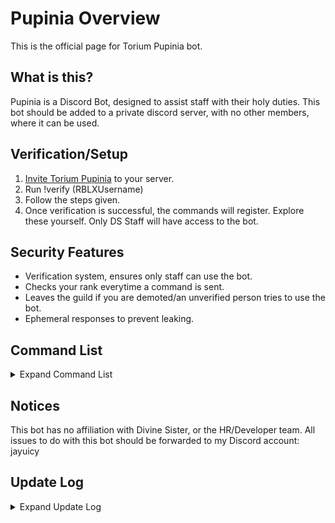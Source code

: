 # Pupinia Overview

This is the official page for Torium Pupinia bot.


## What is this?
Pupinia is a Discord Bot, designed to assist staff with their holy duties. This bot should be added to a private discord server, with no other members, where it can be used.

## Verification/Setup
1. [Invite Torium Pupinia](https://discord.com/oauth2/authorize?client_id=1335940063321653290) to your server.
2. Run !verify (RBLXUsername)
3. Follow the steps given.
4. Once verification is successful, the commands will register. Explore these yourself.
Only DS Staff will have access to the bot.

## Security Features
- Verification system, ensures only staff can use the bot.
- Checks your rank everytime a command is sent.
- Leaves the guild if you are demoted/an unverified person tries to use the bot.
- Ephemeral responses to prevent leaking.

## Command List

<details>
<summary>Expand Command List</summary>

If any of the commands listed here are not visible for you, run the !refresh command and try again.

- /getserver (lbe/dpi)
  - Displayers LBE's/DPI's server list and gives join command to specific worlds/wards.
- /getdoc (option)
  - Get the message link to any DS document + link to document. Options: Emerald, Moderation, In-Game Moderation, DPI Dress Code, Nurse Regulations, LBE Dress Code, Lunar Regulations, Trinity, Divine Sister All Docs
- /getformat (option)
  - Get the message link any DS message format. Options: Exploit, Bug, Inactivity Notice
- /getlink (option)
  - Get the link of any DS link. Options: Divine Sister Group, The Ranking Center, De Pride Isle, Les Beyond East, Gaymoria, Update Button, Holy Support, Nun Hat, Appeals Court
- /ssstatus
  - Displays if sunday service is active/inactive, and the time remaining.
- /logstars (week) (hours) (total) (stars) (startotal)
  - Logs your stars for the week  in a selected channel. 
- /logeval (week) (hours) (total) (evaluation result)
  - Logs your stars for the week in a selected channel.
- /logstarremoval (week) (starssremoved) (totalstars) (penalty)
  - Logs your warnings/strikes/star removals.

  For the reform log commands, these are designed to be used alongside the RoPro extension, where (week) is the week of your staff journey, (hours) is your weekly hours, (total) is your total hours, (stars) is your stars you received that week, (startotal) is the total amount of stars you currently have.
 </details>


## Notices
This bot has no affiliation with Divine Sister, or the HR/Developer team. All issues to do with this bot should be forwarded to my Discord account: jayuicy

## Update Log

<details>
  <summary>Expand Update Log</summary>

  ### Version 1.2.2 (14th May 2025)
- Fixed crash bug when utilising the console button for the /getserver command.

  ### Version 1.2.1 (9th February 2025)
- Fixed bug displaying incorrect role emoji for the reform-logging commands.
   - Now displays the correct servant moon instead of stootiate moon for Maha Servants

### Version 1.2.0 (8th February 2025)
- Updated /getlink command
  - Added 'Appeals Court' option
- Update /getdoc command
   - Added 'LBE Dress Code' and 'Lunar Regulations'
- Added new !refresh command
   - Run this command to re-register slash commands for updates.

### Version 1.1.1 (8th February 2025)
- Made minor adjustments to /ssstatus command
   - Ensured proper time remaining is displayed, will need to wait until Sunday Service is inactive to see if these adjustments are properly functioning.

### Version 1.1.0 (4th February 2025)
- Removed option to get the LBE Recipes document from the /getdoc command due to the document being deleted.
   - Fixed crashing when executing the command.

</details>

